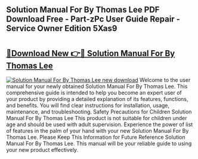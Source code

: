 ## Solution Manual For By Thomas Lee PDF Download Free - Part-zPc User Guide Repair - Service Owner Edition 5Xas9

# <h2><a href="http://bc60408.oget.top/?id=Solution+Manual+For+By+Thomas+Lee">🔗Download New 👉🔴 Solution Manual For By Thomas Lee</a></h2>

[![Solution Manual For By Thomas Lee new download](https://i.imgur.com/5g1atiW.png)](http://bc60408.oget.top/?id=Solution+Manual+For+By+Thomas+Lee)
Welcome to the user manual for your newly obtained Solution Manual For By Thomas Lee. This comprehensive guide is intended to help you become an expert user of your product by providing a detailed explanation of its features, functions, and benefits. You will find clear instructions for installation, usage, maintenance, and troubleshooting. Safety Precautions for Children Solution Manual For By Thomas Lee This product is not suitable for children under age and should be used with adult supervision. Experience the power of list of features in the palm of your hand with your new Solution Manual For By Thomas Lee. Please Keep This Information for Future Reference Solution Manual For By Thomas Lee. This manual will be your reliable guide to using your new product effectively.
